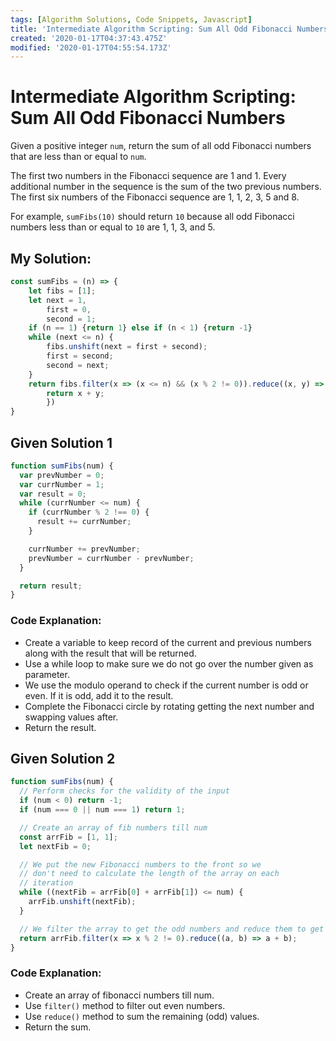 ```yaml
---
tags: [Algorithm Solutions, Code Snippets, Javascript]
title: 'Intermediate Algorithm Scripting: Sum All Odd Fibonacci Numbers'
created: '2020-01-17T04:37:43.475Z'
modified: '2020-01-17T04:55:54.173Z'
---
```


Intermediate Algorithm Scripting: Sum All Odd Fibonacci Numbers
===============================================================

Given a positive integer ```num```, return the sum of all odd Fibonacci numbers that are less than or equal to ```num```.

The first two numbers in the Fibonacci sequence are 1 and 1. Every additional number in the sequence is the sum of the two previous numbers. The first six numbers of the Fibonacci sequence are 1, 1, 2, 3, 5 and 8.

For example, ```sumFibs(10)``` should return ```10``` because all odd Fibonacci numbers less than or equal to ```10``` are 1, 1, 3, and 5.

My Solution:
------------
``` javascript
const sumFibs = (n) => {
    let fibs = [1];
    let next = 1, 
        first = 0, 
        second = 1;
    if (n == 1) {return 1} else if (n < 1) {return -1}
    while (next <= n) {
        fibs.unshift(next = first + second);
        first = second;
        second = next;
    }
    return fibs.filter(x => (x <= n) && (x % 2 != 0)).reduce((x, y) => {
        return x + y;
        })
}

```

Given Solution 1
----------------
``` javascript
function sumFibs(num) {
  var prevNumber = 0;
  var currNumber = 1;
  var result = 0;
  while (currNumber <= num) {
    if (currNumber % 2 !== 0) {
      result += currNumber;
    }

    currNumber += prevNumber;
    prevNumber = currNumber - prevNumber;
  }

  return result;
}
```

### Code Explanation:
* Create a variable to keep record of the current and previous numbers along with the result that will be returned.
* Use a while loop to make sure we do not go over the number given as parameter.
* We use the modulo operand to check if the current number is odd or even. If it is odd, add it to the result.
* Complete the Fibonacci circle by rotating getting the next number and swapping values after.
* Return the result.

Given Solution 2
----------------
``` javascript
function sumFibs(num) {
  // Perform checks for the validity of the input
  if (num < 0) return -1;
  if (num === 0 || num === 1) return 1;

  // Create an array of fib numbers till num
  const arrFib = [1, 1];
  let nextFib = 0;

  // We put the new Fibonacci numbers to the front so we
  // don't need to calculate the length of the array on each
  // iteration
  while ((nextFib = arrFib[0] + arrFib[1]) <= num) {
    arrFib.unshift(nextFib);
  }

  // We filter the array to get the odd numbers and reduce them to get their sum.
  return arrFib.filter(x => x % 2 != 0).reduce((a, b) => a + b);
}
```

### Code Explanation:
* Create an array of fibonacci numbers till num.
* Use ```filter()``` method to filter out even numbers.
* Use ```reduce()``` method to sum the remaining (odd) values.
* Return the sum.

